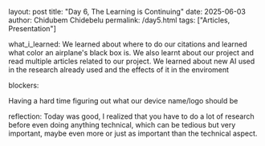 layout: post
title: "Day 6, The Learning is Continuing"
date: 2025-06-03
author: Chidubem Chidebelu
permalink: /day5.html
tags: ["Articles, Presentation"]

what_i_learned: 
   We learned about where to do our citations and learned what color an airplane's black box is. We also learnt about our project and read multiple articles related to our project. We learned about new AI used in the research already used and the effects of it in the enviroment 

blockers: 

   Having a hard time figuring out what our device name/logo should be

reflection: 
   Today was good, I realized that you have to do a lot of research before even doing anything technical, which can be tedious but very important, maybe even more or just as important than the technical aspect.
   
